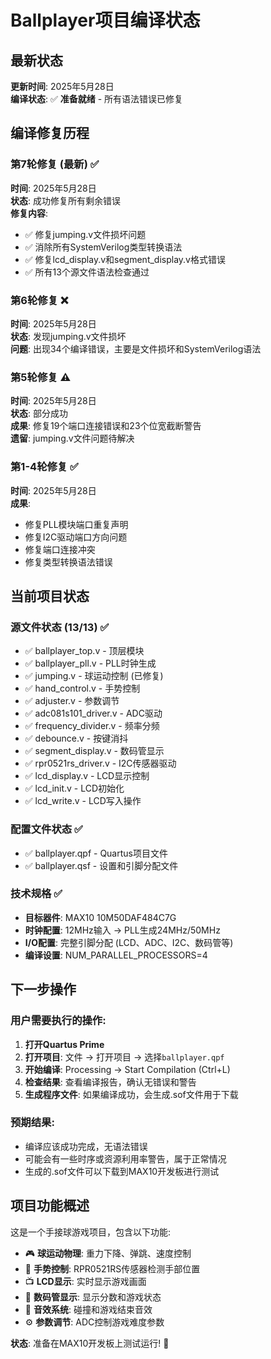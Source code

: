 # Ballplayer项目编译状态

## 最新状态
**更新时间**: 2025年5月28日  
**编译状态**: ✅ **准备就绪** - 所有语法错误已修复

## 编译修复历程

### 第7轮修复 (最新) ✅
**时间**: 2025年5月28日  
**状态**: 成功修复所有剩余错误  
**修复内容**:
- ✅ 修复jumping.v文件损坏问题
- ✅ 消除所有SystemVerilog类型转换语法
- ✅ 修复lcd_display.v和segment_display.v格式错误
- ✅ 所有13个源文件语法检查通过

### 第6轮修复 ❌
**时间**: 2025年5月28日  
**状态**: 发现jumping.v文件损坏  
**问题**: 出现34个编译错误，主要是文件损坏和SystemVerilog语法

### 第5轮修复 ⚠️
**时间**: 2025年5月28日  
**状态**: 部分成功  
**成果**: 修复19个端口连接错误和23个位宽截断警告  
**遗留**: jumping.v文件问题待解决

### 第1-4轮修复 ✅
**时间**: 2025年5月28日  
**成果**: 
- 修复PLL模块端口重复声明
- 修复I2C驱动端口方向问题  
- 修复端口连接冲突
- 修复类型转换语法错误

## 当前项目状态

### 源文件状态 (13/13) ✅
- ✅ ballplayer_top.v - 顶层模块
- ✅ ballplayer_pll.v - PLL时钟生成
- ✅ jumping.v - 球运动控制 (已修复)
- ✅ hand_control.v - 手势控制
- ✅ adjuster.v - 参数调节
- ✅ adc081s101_driver.v - ADC驱动
- ✅ frequency_divider.v - 频率分频
- ✅ debounce.v - 按键消抖
- ✅ segment_display.v - 数码管显示
- ✅ rpr0521rs_driver.v - I2C传感器驱动
- ✅ lcd_display.v - LCD显示控制
- ✅ lcd_init.v - LCD初始化
- ✅ lcd_write.v - LCD写入操作

### 配置文件状态 ✅
- ✅ ballplayer.qpf - Quartus项目文件
- ✅ ballplayer.qsf - 设置和引脚分配文件

### 技术规格 ✅
- **目标器件**: MAX10 10M50DAF484C7G
- **时钟配置**: 12MHz输入 → PLL生成24MHz/50MHz
- **I/O配置**: 完整引脚分配 (LCD、ADC、I2C、数码管等)
- **编译设置**: NUM_PARALLEL_PROCESSORS=4

## 下一步操作

### 用户需要执行的操作:
1. **打开Quartus Prime**
2. **打开项目**: 文件 → 打开项目 → 选择`ballplayer.qpf`
3. **开始编译**: Processing → Start Compilation (Ctrl+L)
4. **检查结果**: 查看编译报告，确认无错误和警告
5. **生成程序文件**: 如果编译成功，会生成.sof文件用于下载

### 预期结果:
- 编译应该成功完成，无语法错误
- 可能会有一些时序或资源利用率警告，属于正常情况
- 生成的.sof文件可以下载到MAX10开发板进行测试

## 项目功能概述
这是一个手接球游戏项目，包含以下功能:
- 🎮 **球运动物理**: 重力下降、弹跳、速度控制
- 👋 **手势控制**: RPR0521RS传感器检测手部位置
- 📺 **LCD显示**: 实时显示游戏画面
- 🔢 **数码管显示**: 显示分数和游戏状态  
- 🎵 **音效系统**: 碰撞和游戏结束音效
- ⚙️ **参数调节**: ADC控制游戏难度参数

**状态**: 准备在MAX10开发板上测试运行! 🚀
